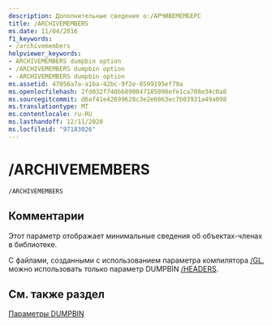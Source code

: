```yaml
---
description: Дополнительные сведения о:/АРЧИВЕМЕМБЕРС
title: /ARCHIVEMEMBERS
ms.date: 11/04/2016
f1_keywords:
- /archivemembers
helpviewer_keywords:
- ARCHIVEMEMBERS dumpbin option
- /ARCHIVEMEMBERS dumpbin option
- -ARCHIVEMEMBERS dumpbin option
ms.assetid: 47056a7a-a1ba-42bc-9f2e-0599195ef79a
ms.openlocfilehash: 2fd032f740bb890047185098efe1ca708e34c0a8
ms.sourcegitcommit: d6af41e42699628c3e2e6063ec7b03931a49a098
ms.translationtype: MT
ms.contentlocale: ru-RU
ms.lasthandoff: 12/11/2020
ms.locfileid: "97183026"
---
```

# <a name="archivemembers"></a>/ARCHIVEMEMBERS

```
/ARCHIVEMEMBERS
```

## <a name="remarks"></a>Комментарии

Этот параметр отображает минимальные сведения об объектах-членах в библиотеке.

С файлами, созданными с использованием параметра компилятора [/GL](gl-whole-program-optimization.md), можно использовать только параметр DUMPBIN [/HEADERS](headers.md).

## <a name="see-also"></a>См. также раздел

[Параметры DUMPBIN](dumpbin-options.md)
